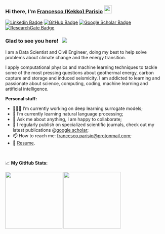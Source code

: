 ### Hi there, I'm <a href="https://www.linkedin.com/in/francesco-parisio-b1b53844/" target="_blank">Francesco (Kekko) Parisio</a> <img src="https://media.giphy.com/media/hvRJCLFzcasrR4ia7z/giphy.gif" width="25px">

[![Linkedin Badge](https://img.shields.io/badge/Linkedin-lightblue)](https://www.linkedin.com/in/francesco-parisio-b1b53844/)
[![GitHub Badge](https://img.shields.io/badge/Github-grey)](https://github.com/fparisio)
[![Google Scholar Badge](https://img.shields.io/badge/GoogleScholar-lightyellow)](https://scholar.google.de/citations?user=r2tLzDMAAAAJ&hl=en)
[![ResearchGate Badge](https://img.shields.io/badge/ResearchGate-lightgreen)](https://www.researchgate.net/profile/Francesco-Parisio?ev=hdr_xprf)

### Glad to see you here! &nbsp; ![](https://visitor-badge.glitch.me/badge?page_id=fparisio.fparisio)

I am a Data Scientist and Civil Engineer, doing my best to help solve problems about climate change and the energy transition.

I apply computational physics and machine learning techniques to tackle some of the most pressing questions about geothermal energy, carbon capture and storage and induced seismicity. I am addicted to learning and passionate about science, computing, coding, machine learning and artificial intelligence.

**Personal stuff:**

- 👨🏻‍💻 I’m currently working on deep learning surrogate models;
- 🚀 I’m currently learning natural language processing;
- 💬 Ask me about anything, I am happy to collaborate;
- 📝 I regularly publish on specialized scientific journals, check out my latest publications @[google scholar](https://scholar.google.de/citations?user=r2tLzDMAAAAJ&hl=en);
- 📫 How to reach me: francesco.parisio@protonmail.com;
- 📝 [Resume](https://github.com/fparisio/fparisio/blob/main/MyCV/FrancescoParisioCV.pdf).

</br>

📈 **My GitHub Stats:**

<p>
  <img height="180em" src="https://github-readme-stats.vercel.app/api?username=fparisio&show_icons=true&hide_border=true&&count_private=true&include_all_commits=true" />
  <img height="180em" src="https://github-readme-stats.vercel.app/api/top-langs/?username=fparisio&show_icons=true&hide_border=true&layout=compact&langs_count=8"/>
</p>
